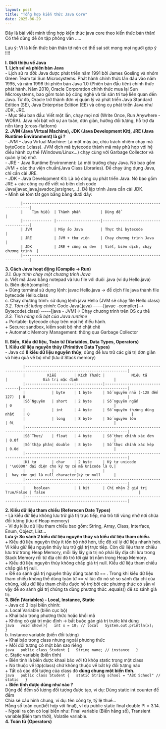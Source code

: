```yaml
---
layout: post
title: "Tổng hợp kiến thức Java Core"
date: 2025-06-29
---
```


Đây là bài viết mình tổng hợp kiến thức java core theo kiến thức bản thân! Có thể dùng để ôn tập phỏng vấn .....

Lưu ý: Vì là kiến thức bản thân tớ nên có thể sai sót mong mọi người góp ý !!!!

**I. Giới thiệu về Java**  
  **1. Lịch sử và phiên bản Java**  
       - Lịch sử ra đời: Java được phát triển năm 1991 bởi James Gosling và nhóm Green Team tại Sun Microsystems. Phát hành chính thức lần đầu vào năm 1995, và năm 1996 thì phiên bản Java 1.0 (Phiên bản đầu tiên) chính thức phát hành. Năm 2010, Oracle Corporation chính thức mua lại Sun Microsystems, bao gồm toàn bộ công nghệ và tài sản trí tuệ liên quan đến Java. Từ đó, Oracle trở thành đơn vị quản lý và phát triển Java Standard Edition (SE), Java Enterprise Edition (EE) và công cụ phát triền Java như JDK, JRE.  
       - Mục tiêu ban đầu: Viết một lần, chạy mọi nơi (Write Once, Run Anywhere -WORA). Java nổi bật với sự an toàn, đơn giản, hướng đối tượng, hỗ trợ đa nền tảng (cross-flatform)  
  **2. JVM (Java Virtual Machine), JDK (Java Development Kit), JRE (Java Runtime Environment) là gì ?**  
       - JVM - Java Virtual Machine: Là một máy ảo, chịu trách nhiệm chạy mã byteCode (.class). JVM dịch mã bytecode thành mã máy phù hợp với hệ điều hành cụ thể (Windows/Linux...) chạy cùng với Garbage Collector và quản lý bộ nhớ.  
       - JRE - Java Runtime Environment: Là môi trường chạy Java. Nó bao gồm JVM + các thư viện chuẩn(Java Class Libraries). Đề chạy ứng dụng Java, chỉ cần cài JRE.  
       - JDK - Java Development Kit: Là bộ công cụ phát triển Java. Nó bao gồm JRE + các công cụ để viết và biên dịch code Java(javac,java,javadoc,jarsigner,...). Đề lập trình Java cần cài JDK.  
       - Mình sẽ tóm tắt gọn bằng bảng dưới đây:   
       
           |-------------------------------------------------------------------------|
           |    Tìm hiểu  | Thành phần         | Dùng để                             |  
           |------------- |--------------------|-------------------------------------|  
           | JVM          | Máy ảo Java        | Thực thi bytecode                   |  
           | JRE          | JVM + thư viện     | Chạy chương trình Java              |  
           | JDK          | JRE + công cụ dev  | Viết, biên dịch, chạy chương trình  |  
           |-------------------------------------------------------------------------|
        
  **3. Cách Java hoạt động (Compile -> Run)**  
       *3.1. Quy trình chạy một chương trình Java*  
         a. Viết mã Java bằng notepad và lưu file với đuôi .java (ví dụ Hello.java)  
         b. Biên dịch(compile):  
              + Dùng terminal sử dụng lệnh: javac Hello.java -> để dịch file java thành file bytecode Hello.class  
         c. Chạy chương trình: sử dụng lệnh java Hello (JVM sẽ chạy file Hello.class)  
       *3.2. Tóm tắt luồng chính:* Code Java(.java) -----[javac -compiler]--> Bytecode(.class) -----[java - JVM]-> Chạy chương trình trên OS cụ thể  
       *3.3. Tính năng nổi bật của Java runtime*  
            + Portable: bytecode chạy trên mọi hệ điều hành.  
            + Secure: sandbox, kiểm soát bộ nhớ chặt chẽ  
            + Automatic Memory Management: thông qua Garbage Collector  
            
**II. Biến, Kiểu dữ liệu, Toán tử (Variables, Data Types, Operators)**  
    **1. Kiểu dữ liệu nguyên thủy (Primitive Data Types)**  
        - Java có **8 kiểu dữ liệu nguyên thủy**, dùng để lưu trữ các giá trị đơn giản và hiệu quả về bộ nhớ (lưu ở Stack memory)  
        
            |--------------------------------------------------------------------------------------------------------------------|
            |          Kiểu        | Kích Thước |            Miêu tả            |                Giá trị mặc định                |
            |----------------------|------------|-------------------------------|------------------------------------------------|  
            |            | byte    | 1 byte     | Số nguyên nhỏ (-128 đến 127)  | 0                                              |  
            |Số Nguyên   | short   | 2 byte     | Số nguyên ngắn                | 0                                              |    
            |            | int     | 4 byte     | Số nguyên thường dùng nhất    | 0                                              |  
            |            | long    | 8 byte     | Số nguyên lớn                 | 0L                                             |  
            |--------------------------------------------------------------------------------------------------------------------|   
            |Số Thực/    | float   | 4 byte     | Số thực chính xác đơn         | 0.0f                                           |          
            |Số thập phân| double  | 8 byte     | Số thực chính xác kép         | 0.0d                                           |   
            |--------------------------------------------------------------------------------------------------------------------|  
            |Kí tự       | char    | 2 byte     | Ký tự unicode                 | '\u0000' đại diện cho ký tự có mã Unicode là 0,|   
            |            |         |            |                               |  hay còn gọi là null character(ký tự null      |   
            |--------------------------------------------------------------------------------------------------------------------|   
            |    boolean           | 1 bit      | Chỉ nhận 2 giá trị True/False | false                                          |  
            |--------------------------------------------------------------------------------------------------------------------|  
   **2. Kiểu dữ liệu tham chiểu (Referecen Date Types)**  
        - Là kiểu dữ liệu không lưu trữ giá trị trực tiếp, mà trỏ tới vùng nhớ nơi chứa đối tượng (lưu ở Heap memory)  
        - Ví dụ kiểu dữ liệu tham chiếu bao gồm: String, Array, Class, Interface, Enum, Object, List...  
    **Lưu ý: So sánh 2 kiểu dữ liệu nguyên thủy và kiểu dữ liệu tham chiếu.**  
        + Kiểu dữ liệu nguyên thủy ít tốn bộ nhớ hơn, tốc độ xử lý dữ liệu nhanh hơn. Vì kiểu giữ liệu nguyên thủy lưu trữ giá trị trực tiếp. Còn dữ liệu tham chiếu lưu trử trong Heap Memory, mỗi lấy lấy giá trị nó phải lấy địa chỉ lưu trong Stack Memory rồi từ địa chỉ đó trỏ tới giá trị nằm trong Heap Memory.  
        + Kiểu dữ liệu nguyên thủy không chấp giá trị null. Kiểu dữ liệu tham chiếu chấp giá trị null.  
        + Để so sánh giá trị nguyên thủy dùng toán tử == . Trong khi kiểu dữ liệu tham chiếu không thể dùng toán tử == vì lúc đó nó sẽ so sánh địa chỉ của chúng, kiểu dữ liệu tham chiếu được hỗ trợ bởi các phương thức có sẵn vì vậy để so sánh giá trị chúng ta dùng phương thức .equals() để so sánh giá trị.  
   **3. Biến (Variables) - Local, Instance, Static**  
      - Java có 3 loại biến chính:  
         a. Local Variable (biến cục bộ)  
             + Khai báo trong phương thức hoặc khối mã  
             + Không có giá trị mặc định -> bắt buộc gán giá trị trước khi dùng  
             ```java  
             void show(){  
                 int x = 10; // local  
                 System.out.println(x);  
              }  
              ```  
         b. Instance variable (biến đối tượng)  
            + Khai báo trong class nhưng ngoài phương thức  
            + Mỗi đối tượng có một bản sao riêng  
            ```java  
            public class Student {  
                     String name; // instance  
            }  
            ```  
        c. Static variable (biến tĩnh)  
            + Biến tĩnh là biến được khaai báo với từ khóa static trong một class  
            + Nó thuộc về lớp(class) chứ không thuộc về bất kỳ đối tượng nào  
            + Tất cả các đối tượng của class đó **dùng chung một biến tĩnh.**  
            ```java  
            public class Student {  
                  static String school = "ABC School" // static  
            }  
            ```  
            + **Biến tĩnh được dùng như nào ?**  
            Dùng để đếm số lượng đối tượng được tạo, ví dụ: Dùng static int counter để đếm  
            Chia sẻ cấu hình chung, ví dụ: tên công ty, tỷ lệ thuế...  
            Hằng số toàn cục(kết hợp với final), ví dụ public static final double PI = 3.14.  
     - Ngoài ra còn có loại biến như: Final variable (Biến hằng số), Transient variable(Biến tạm thời), Volatile variable.  
  **4. Toán tử (Operators)**  


 
